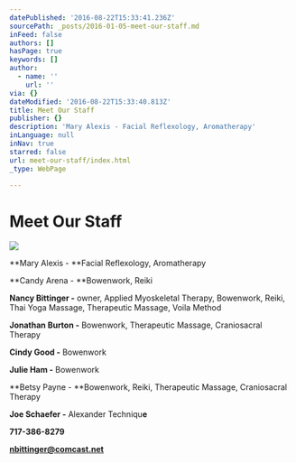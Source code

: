 ```yaml
---
datePublished: '2016-08-22T15:33:41.236Z'
sourcePath: _posts/2016-01-05-meet-our-staff.md
inFeed: false
authors: []
hasPage: true
keywords: []
author:
  - name: ''
    url: ''
via: {}
dateModified: '2016-08-22T15:33:40.813Z'
title: Meet Our Staff
publisher: {}
description: 'Mary Alexis - Facial Reflexology, Aromatherapy'
inLanguage: null
inNav: true
starred: false
url: meet-our-staff/index.html
_type: WebPage

---
```

# Meet Our Staff
![](https://s3-us-west-2.amazonaws.com/the-grid-img/p/d64c9b4b071828a412f2205bbb6548c3438e7455.jpg)

**Mary Alexis - **Facial Reflexology, Aromatherapy

**Candy Arena - **Bowenwork, Reiki

**Nancy Bittinger -** owner, Applied Myoskeletal Therapy, Bowenwork, Reiki, Thai Yoga Massage, Therapeutic Massage, Voila Method

**Jonathan Burton -** Bowenwork, Therapeutic Massage, Craniosacral Therapy

**Cindy Good -** Bowenwork

**Julie Ham -** Bowenwork

**Betsy Payne - **Bowenwork, Reiki, Therapeutic Massage, Craniosacral Therapy

**Joe Schaefer -** Alexander Techniqu**e**

**717-386-8279**

**nbittinger@comcast.net**